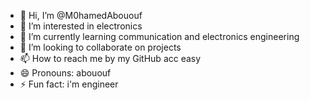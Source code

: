 - 👋 Hi, I’m @M0hamedAbououf
- 👀 I’m interested in electronics
- 🌱 I’m currently learning communication and electronics engineering 
- 💞️ I’m looking to collaborate on projects
- 📫 How to reach me by my GitHub acc easy
- 😄 Pronouns: abououf
- ⚡ Fun fact: i'm engineer


